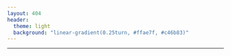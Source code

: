 ```yaml
---
layout: 404
header:
  theme: light
  background: "linear-gradient(0.25turn, #ffae7f, #c46b83)"
---
```

<hr>